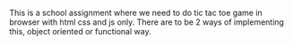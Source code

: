 This is a school assignment where we need to do tic tac toe game in browser with html css and js only. There are to be 2 ways of implementing this, object oriented or functional way.

